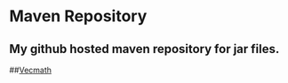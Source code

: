 # Maven Repository
## My github hosted maven repository for jar files.

##[Vecmath](https://ghrepo.ssmidge.xyz/javax/vecmath/vecmath/1.5.2/vecmath-1.5.2.jar)
